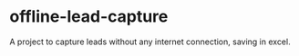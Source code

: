 # offline-lead-capture
A project to capture leads without any internet connection, saving in excel.
